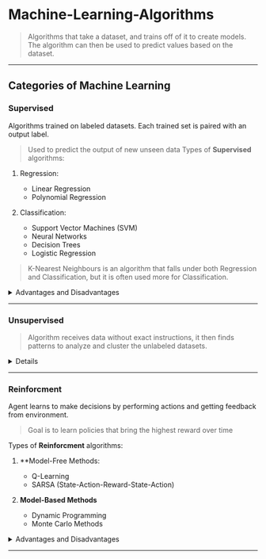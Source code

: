 # Machine-Learning-Algorithms
>Algorithms that take a dataset, and trains off of it to create models. The algorithm can then be used to predict values based on the dataset.
---
## Categories of Machine Learning

### Supervised
Algorithms trained on labeled datasets. Each trained set is paired with an output label.
>Used to predict the output of new unseen data
Types of **Supervised** algorithms:
1. Regression:
   + Linear Regression
   + Polynomial Regression

2. Classification:
   + Support Vector Machines (SVM)
   + Neural Networks
   + Decision Trees
   + Logistic Regression
>K-Nearest Neighbours is an algorithm that falls under both Regression and Classification, but it is often used more for Classification.
<details>
   <summary>Advantages and Disadvantages</summary>
   
   ### Advantages
   + Highly accurate with enough labeled data
   + Clear results
   ### Disadvantages
   + Reguires large amount of data, often hard to obtain
   + Does not perform well on unseen data 
</details>

   ---
   ### Unsupervised
   >Algorithm receives data without exact instructions, it then finds patterns to analyze and cluster the unlabeled datasets.

<details>
   Types of **Unsupervised** algorithms:
   1. **Clustering:**
      + K-Means Clustering
      + Hierarchical Clustering
      + DBSCAN (Density-Based Spatial Clustering of Applications with Noise)
      
   2. **Associations:**
      + Apriori Algorithm
      + Eclat Algorithm
        
   3. **Dimensionality Reduction**
      + PCA (Principal Component Analysis)
      + t-SNE (t-Distributed Stochastic Neighbor Embedding)

        <details>
      <summary>Advantages and Disadvantages</summary>

       ### Advantages
      + Works with unlabled data, which is easier to gather
      + Useful for finding general patterns in data
      ### Disadvantages
      + Hard to evaluate as there are no labels
      + Requires domain knowledge to interpret results  
   </details>   
  
</details>

---
### Reinforcment
Agent learns to make decisions by performing actions and getting feedback from environment.
> Goal is to learn policies that bring the highest reward over time

Types of **Reinforcment** algorithms:
1. **Model-Free Methods:
   + Q-Learning
   + SARSA (State-Action-Reward-State-Action)

2. **Model-Based Methods**
   + Dynamic Programming
   + Monte Carlo Methods

<Details>
   <summary>Advantages and Disadvantages</summary>

   ### Advantages
   + Handles complex, multi-dimensional environments
   + Learns through trial and error
   ### Disadvantages
   + Requires a lot of data and computation power
   + Can be hard to tune/debeug
</Details>

---

   
